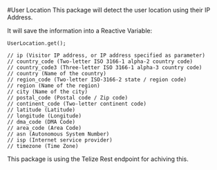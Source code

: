 #User Location
This package will detect the user location using their IP Address.

It will save the information into a Reactive Variable:

	UserLocation.get();

	// ip (Visitor IP address, or IP address specified as parameter)
	// country_code (Two-letter ISO 3166-1 alpha-2 country code)
	// country_code3 (Three-letter ISO 3166-1 alpha-3 country code)
	// country (Name of the country)
	// region_code (Two-letter ISO-3166-2 state / region code)
	// region (Name of the region)
	// city (Name of the city)
	// postal_code (Postal code / Zip code)
	// continent_code (Two-letter continent code)
	// latitude (Latitude)
	// longitude (Longitude)
	// dma_code (DMA Code)
	// area_code (Area Code)
	// asn (Autonomous System Number)
	// isp (Internet service provider)
	// timezone (Time Zone)


This package is using the Telize Rest endpoint for achiving this.